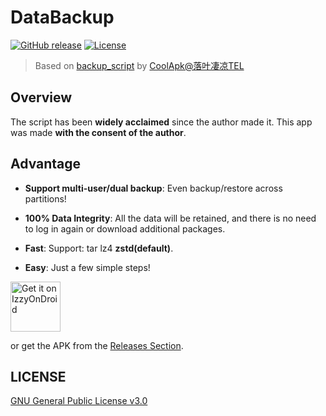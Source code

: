 # DataBackup
[![GitHub release](https://img.shields.io/github/v/release/XayahSuSuSu/Android-DataBackup?color=orange)](https://github.com/XayahSuSuSu/Android-DataBackup/releases) [![License](https://img.shields.io/github/license/XayahSuSuSu/Android-DataBackup?color=ff69b4)](./LICENSE)

> Based on [backup_script](https://github.com/YAWAsau/backup_script) by [CoolApk@落叶凄凉TEL](http://www.coolapk.com/u/2277637)
>

## Overview
The script has been **widely acclaimed** since the author made it. This app was made **with the consent of the author**.

## Advantage
* **Support multi-user/dual backup**: Even backup/restore across partitions!

* **100% Data Integrity**: All the data will be retained, and there is no need to log in again or download additional packages.

* **Fast**: Support: tar lz4 **zstd(default)**.

* **Easy**: Just a few simple steps!

[<img src="https://gitlab.com/IzzyOnDroid/repo/-/raw/master/assets/IzzyOnDroid.png"
     alt="Get it on IzzyOnDroid"
     height="80">](https://apt.izzysoft.de/fdroid/index/apk/com.xayah.databackup)

or get the APK from the [Releases Section](https://github.com/XayahSuSuSu/Android-DataBackup/releases/latest).

## LICENSE
[GNU General Public License v3.0](./LICENSE)
